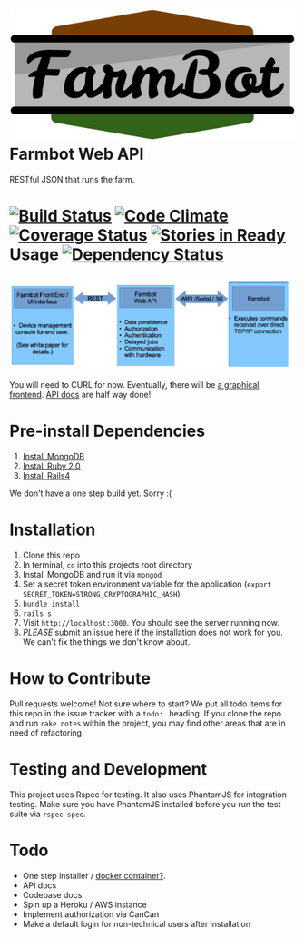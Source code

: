 ![Farmbot Web API](logo.png)
Farmbot Web API
===
RESTful JSON that runs the farm.

[![Build Status](https://travis-ci.org/FarmBot/farmbot-web-api.png?branch=master)](https://travis-ci.org/FarmBot/farmbot-web-api)
[![Code Climate](https://codeclimate.com/github/FarmBot/farmbot-web-api.png)](https://codeclimate.com/github/FarmBot/farmbot-web-api)
[![Coverage Status](https://coveralls.io/repos/rickcarlino/farmbot-web-api/badge.png)](https://coveralls.io/r/rickcarlino/farmbot-web-api)
[![Stories in Ready](https://badge.waffle.io/FarmBot/farmbot-web-api.png?label=ready)](http://waffle.io/FarmBot/farmbot-web-api)
Usage
[![Dependency Status](https://gemnasium.com/FarmBot/farmbot-web-api.png)](https://gemnasium.com/FarmBot/farmbot-web-api)
===
![How Farmbot will work](diagram.png)

You will need to CURL for now. Eventually, there will be [a graphical frontend](https://github.com/FarmBot/farmbot-frontend). [API docs](https://github.com/FarmBot/farmbot-web-api/wiki) are half way done!

Pre-install Dependencies
===
1. [Install MongoDB](http://docs.mongodb.org/manual/installation/)
2. [Install Ruby 2.0](https://www.ruby-lang.org/en/downloads/)
2. [Install Rails4](http://rubyonrails.org/download)

We don't have a one step build yet. Sorry :(

Installation
===
 1. Clone this repo
 2. In terminal, `cd` into this projects root directory
 3. Install MongoDB and run it via `mongod`
 4. Set a secret token environment variable for the application (`export SECRET_TOKEN=STRONG_CRYPTOGRAPHIC_HASH`)
 5. `bundle install`
 6. `rails s`
 7. Visit `http://localhost:3000`. You should see the server running now.
 8. *PLEASE* submit an issue here if the installation does not work for you. We can't fix the things we don't know about.

How to Contribute
===
Pull requests welcome! Not sure where to start? We put all todo items for this repo in the issue tracker with a `todo: ` heading. If you clone the repo and run `rake notes` within the project, you may find other areas that are in need of refactoring.

Testing and Development
===
This project uses Rspec for testing. It also uses PhantomJS for integration testing. Make sure you have PhantomJS installed before you run the test suite via `rspec spec`.

Todo
===
 * One step installer / [docker container?](http://www.docker.io/learn_more/).
 * API docs
 * Codebase docs
 * Spin up a Heroku / AWS instance
 * Implement authorization via CanCan
 * Make a default login for non-technical users after installation

